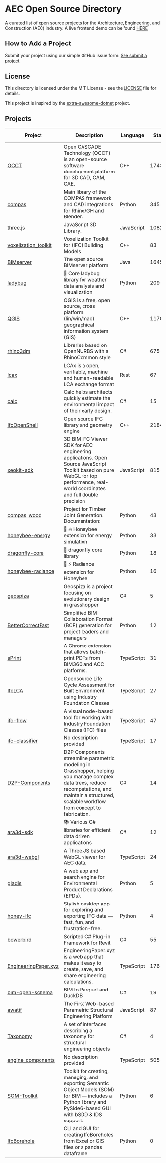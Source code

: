 # AEC Open Source Directory

A curated list of open source projects for the Architecture, Engineering, and Construction (AEC) industry. 
A live frontend demo can be found [HERE](https://directory.opensource.construction/)

## How to Add a Project

Submit your project using our simple GitHub issue form: [See submit a project](/docs/submit-a-project.md)


## License

This directory is licensed under the MIT License - see the [LICENSE](LICENSE) file for details.

This project is inspired by the [extra-awesome-dotnet](https://github.com/ara3d/extra-awesome-dotnet?tab=readme-ov-file) project.


## Projects

| Project | Description | Language | Stars | Last Updated | License |
|---------|-------------|----------|-------|--------------|--------|
| [OCCT](https://github.com/Open-Cascade-SAS/OCCT) | Open CASCADE Technology (OCCT) is an open-source software development platform for 3D CAD, CAM, CAE. | C++ | 1743 | Aug 27, 2025 | LGPL-2.1 |
| [compas](https://github.com/compas-dev/compas) | Main library of the COMPAS framework and CAD integrations for Rhino/GH and Blender. | Python | 345 | Aug 14, 2025 | MIT |
| [three.js](https://github.com/mrdoob/three.js) | JavaScript 3D Library. | JavaScript | 108296 | Aug 28, 2025 | MIT |
| [voxelization_toolkit](https://github.com/IfcOpenShell/voxelization_toolkit) | Voxelization Toolkit for (IFC) Building Models | C++ | 83 | Jul 9, 2025 | MIT |
| [BIMserver](https://github.com/opensourceBIM/BIMserver) | The open source BIMserver platform | Java | 1645 | Aug 26, 2025 | AGPL-3.0 |
| [ladybug](https://github.com/ladybug-tools/ladybug) | 🐞 Core ladybug library for weather data analysis and visualization | Python | 209 | Aug 12, 2025 | AGPL-3.0 |
| [QGIS](https://github.com/qgis/QGIS) | QGIS is a free, open source, cross platform (lin/win/mac) geographical information system (GIS) | C++ | 11707 | Aug 28, 2025 | GPL-2.0 |
| [rhino3dm](https://github.com/mcneel/rhino3dm) | Libraries based on OpenNURBS with a RhinoCommon style | C# | 675 | Aug 26, 2025 | MIT |
| [lcax](https://github.com/ocni-dtu/lcax) | LCAx is a open, verifiable, machine and human-readable LCA exchange format | Rust | 67 | Jul 10, 2025 | Apache-2.0 |
| [calc](https://github.com/herzogdemeuron/calc) | Calc helps architects quickly estimate the environmental impact of their early design. | C# | 15 | Aug 7, 2025 | MIT |
| [IfcOpenShell](https://github.com/ifcopenshell/ifcopenshell) | Open source IFC library and geometry engine | C++ | 2184 | Aug 27, 2025 | LGPL-3.0 |
| [xeokit-sdk](https://github.com/xeokit/xeokit-sdk) | 3D BIM IFC Viewer SDK for AEC engineering applications. Open Source JavaScript Toolkit based on pure WebGL for top performance, real-world coordinates and full double precision | JavaScript | 815 | Aug 26, 2025 | AGPL-3.0 |
| [compas_wood](https://github.com/petrasvestartas/compas_wood) | Project for Timber Joint Generation. Documentation: | Python | 43 | Aug 26, 2025 | MIT |
| [honeybee-energy](https://github.com/ladybug-tools/honeybee-energy) | 🐝 :fire: Honeybee extension for energy simulation | Python | 33 | Aug 23, 2025 | AGPL-3.0 |
| [dragonfly-core](https://github.com/ladybug-tools/dragonfly-core) | :dragon: dragonfly core library | Python | 18 | Aug 26, 2025 | AGPL-3.0 |
| [honeybee-radiance](https://github.com/ladybug-tools/honeybee-radiance) | 🐝 ⚡️ Radiance extension for Honeybee | Python | 16 | Aug 23, 2025 | AGPL-3.0 |
| [geospiza](https://github.com/TheVessen/geospiza) | Geospiza is a project focusing on evolutionary design in grasshopper | C# | 5 | Feb 25, 2025 | MIT |
| [BetterCorrectFast](https://github.com/boydhont/BetterCorrectFast) | Simplified BIM Collaboration Format (BCF) generation for project leaders and managers | Python | 12 | Feb 13, 2025 | MIT |
| [sPrint](https://github.com/PerkinsAndWill-IO/sPrint) | A Chrome extension that allows batch-print PDFs from BIM360 and ACC platforms. | TypeScript | 31 | Dec 19, 2024 | MIT |
| [IfcLCA](https://github.com/IfcLCA/IfcLCA) | Opensource Life Cycle Assessment for Built Environment using Industry Foundation Classes | TypeScript | 27 | Aug 4, 2025 | AGPL-3.0 |
| [ifc-flow](https://github.com/louistrue/ifc-flow) | A visual node-based tool for working with Industry Foundation Classes (IFC) files | TypeScript | 47 | Aug 27, 2025 | AGPL-3.0 |
| [ifc-classifier](https://github.com/louistrue/ifc-classifier) | No description provided | TypeScript | 17 | Aug 26, 2025 | AGPL-3.0 |
| [D2P-Components](https://github.com/design-to-production/D2P-Components) | D2P Components streamline parametric modeling in Grasshopper, helping you manage complex data trees, reduce recomputations, and maintain a structured, scalable workflow from concept to fabrication. | C# | 14 | Aug 15, 2025 | MIT |
| [ara3d-sdk](https://github.com/ara3d/ara3d-sdk) | 📚 Various C# libraries for efficient data driven applications  | C# | 12 | Aug 23, 2025 | MIT |
| [ara3d-webgl](https://github.com/ara3d/ara3d-webgl) | A Three.JS based WebGL viewer for AEC data.  | TypeScript | 24 | Jul 7, 2025 | MIT |
| [gladis](https://github.com/daikon-eco/gladis) | A web app and search engine for Environmental Product Declarations (EPDs). | Python | 5 | Aug 22, 2025 | AGPL-3.0 |
| [honey-ifc](https://github.com/IliaShkola/honey-ifc) | Stylish desktop app for exploring and exporting IFC data — fast, fun, and frustration-free.  | Python | 4 | Jun 25, 2025 | GPL-3.0 |
| [bowerbird](https://github.com/ara3d/bowerbird) | Scripted C# Plug-in Framework for Revit | C# | 55 | Aug 27, 2025 | MIT |
| [EngineeringPaper.xyz](https://github.com/mgreminger/EngineeringPaper.xyz) | EngineeringPaper.xyz is a web app that makes it easy to create, save, and share engineering calculations. | TypeScript | 176 | Aug 26, 2025 | MIT |
| [bim-open-schema](https://github.com/ara3d/bim-open-schema) | BIM to Parquet and DuckDB | C# | 19 | Aug 27, 2025 | MIT |
| [awatif](https://github.com/madil4/awatif) | The First Web-based Parametric Structural Engineering Platform | JavaScript | 87 | Aug 27, 2025 | MIT |
| [Taxonomy](https://github.com/MagmaWorks/Taxonomy) | A set of interfaces describing a taxonomy for structural engineering objects | C# | 4 | Aug 25, 2025 | MIT |
| [engine_components](https://github.com/ThatOpen/engine_components) | No description provided | TypeScript | 505 | Aug 23, 2025 | MIT |
| [SOM-Toolkit](https://github.com/c-mellueh/SOM-Toolkit) | Toolkit for creating, managing, and exporting Semantic Object Models (SOM) for BIM — includes a Python library and PySide6-based GUI with bSDD & IDS support. | Python | 6 | Aug 20, 2025 | MIT |
| [IfcBorehole](https://github.com/c-mellueh/IfcBorehole) | CLI and GUI for creating IfcBoreholes from Excel or GIS files or a pandas dataframe | Python | 0 | Aug 16, 2025 | MIT |

